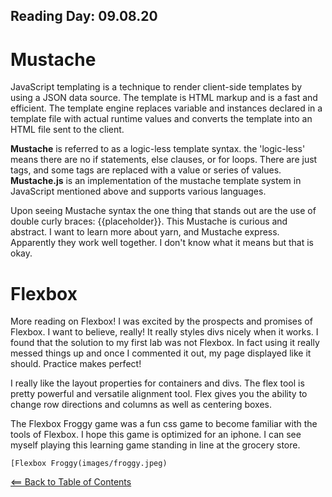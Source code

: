 ## Reading Day: 09.08.20

# Mustache
JavaScript templating is a technique to render client-side templates by using a JSON data source. The template is HTML markup and is a fast and efficient. The template engine replaces variable and instances declared in a template file with actual runtime values and converts the template into an HTML file sent to the client. 

**Mustache** is referred to as a logic-less template syntax. the 'logic-less' means there are no if statements, else clauses, or for loops. There are just tags, and some tags are replaced with a value or series of values. **Mustache.js** is an implementation of the mustache template system in JavaScript mentioned above and supports various languages.

Upon seeing Mustache syntax the one thing that stands out are the use of double curly braces:
{{placeholder}}. This Mustache is curious and abstract. I want to learn more about yarn, and Mustache express. Apparently they work well together. I don't know what it means but that is okay.

# Flexbox
More reading on Flexbox! I was excited by the prospects and promises of Flexbox. I want to believe, really! It really styles divs nicely when it works. I found that the solution to my first lab was not Flexbox. In fact using it really messed things up and once I commented it out, my page displayed like it should. Practice makes perfect!

I really like the layout properties for containers and divs. The flex tool is pretty powerful and versatile alignment tool. Flex gives you the ability to change row directions and columns as well as centering boxes. 

The Flexbox Froggy game was a fun css game to become familiar with the tools of Flexbox. I hope this game is optimized for an iphone. I can see myself playing this learning game standing in line at the grocery store.

	[Flexbox Froggy(images/froggy.jpeg)

[<== Back to Table of Contents](index.md)